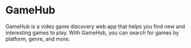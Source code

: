 # GameHub

GameHub is a video game discovery web app that helps you find new and interesting games to play. With GameHub, you can search for games by platform, genre, and more. 
